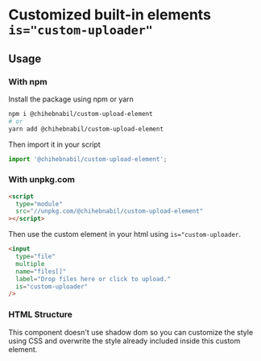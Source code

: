 # Customized built-in elements `is="custom-uploader"`

## Usage

### With npm

Install the package using npm or yarn

```bash
npm i @chihebnabil/custom-upload-element
# or
yarn add @chihebnabil/custom-upload-element
```

Then import it in your script

```js
import '@chihebnabil/custom-upload-element';
```

### With unpkg.com

```html
<script
  type="module"
  src="//unpkg.com/@chihebnabil/custom-upload-element"
></script>
```

Then use the custom element in your html using `is="custom-uploader`.

```html
<input
  type="file"
  multiple
  name="files[]"
  label="Drop files here or click to upload."
  is="custom-uploader"
/>
```

### HTML Structure

This component doesn't use shadow dom so you can customize the style using CSS and overwrite the style already included inside this custom element.
